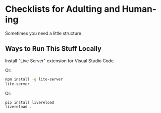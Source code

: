 # Checklists for Adulting and Human-ing

Sometimes you need a little structure.

## Ways to Run This Stuff Locally

Install "Live Server" extension for Visual Studio Code.

Or:

```bash
npm install -g lite-server
lite-server
```

Or:

```bash
pip install livereload
livereload .
```
